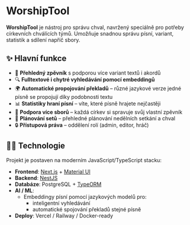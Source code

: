 # WorshipTool

**WorshipTool** je nástroj pro správu chval, navržený speciálně pro potřeby církevních chválících týmů. Umožňuje snadnou správu písní, variant, statistik a sdílení napříč sbory.

## ✨ Hlavní funkce

- 📝 **Přehledný zpěvník** s podporou více variant textů i akordů  
- 🔍 **Fulltextové i chytré vyhledávání pomocí embeddingů**  
- 🌍 **Automatické propojování překladů** – různé jazykové verze jedné písně se propojují díky podobnosti textu  
- 📊 **Statistiky hraní písní** – víte, které písně hrajete nejčastěji  
- 👥 **Podpora více sborů** – každá církev si spravuje svůj vlastní zpěvník  
- 📅 **Plánování setů** – přehledné plánování nedělních setkání a chval  
- 🔒 **Přístupová práva** – oddělení rolí (admin, editor, hráč)  

## 🧑‍💻 Technologie

Projekt je postaven na moderním JavaScript/TypeScript stacku:

- **Frontend**: [Next.js](https://nextjs.org/) + [Material UI](https://mui.com/)  
- **Backend**: [NestJS](https://nestjs.com/)  
- **Databáze**: PostgreSQL + [TypeORM](https://typeorm.io/)  
- **AI / ML**:  
  - Embeddingy písní pomocí jazykových modelů pro:  
    - inteligentní vyhledávání  
    - automatické spojování překladů stejné písně  
- **Deploy**: Vercel / Railway / Docker-ready  
